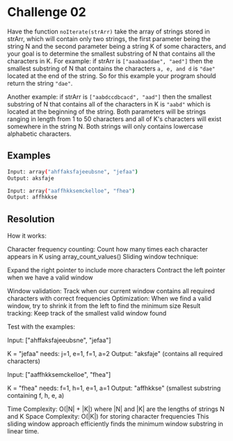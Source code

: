 # Challenge 02

Have the function `noIterate(strArr)` take the array of strings stored in strArr,
which will contain only two strings, the first parameter being the string N and the second parameter 
being a string K of some characters, and your goal is to determine the smallest substring of N that contains
all the characters in K. For example: if strArr is `["aaabaaddae", "aed"]` then the smallest substring 
of N that contains the characters `a, e, and d` is `"dae"` located at the end of the string.
So for this example your program should return the string `"dae"`.

Another example: if strArr is `["aabdccdbcacd", "aad"]` then the smallest substring of N that contains 
all of the characters in K is `"aabd"` which is located at the beginning of the string. 
Both parameters will be strings ranging in length from 1 to 50 characters and all of K's characters will 
exist somewhere in the string N. Both strings will only contains lowercase alphabetic characters.

## Examples

```bash
Input: array("ahffaksfajeeubsne", "jefaa")
Output: aksfaje

Input: array("aaffhkksemckelloe", "fhea")
Output: affhkkse
```

## Resolution

How it works:

Character frequency counting: Count how many times each character appears in K using array_count_values()
Sliding window technique:

Expand the right pointer to include more characters
Contract the left pointer when we have a valid window


Window validation: Track when our current window contains all required characters with correct frequencies
Optimization: When we find a valid window, try to shrink it from the left to find the minimum size
Result tracking: Keep track of the smallest valid window found

Test with the examples:

Input: ["ahffaksfajeeubsne", "jefaa"]

K = "jefaa" needs: j=1, e=1, f=1, a=2
Output: "aksfaje" (contains all required characters)


Input: ["aaffhkksemckelloe", "fhea"]

K = "fhea" needs: f=1, h=1, e=1, a=1
Output: "affhkkse" (smallest substring containing f, h, e, a)



Time Complexity: O(|N| + |K|) where |N| and |K| are the lengths of strings N and K
Space Complexity: O(|K|) for storing character frequencies
This sliding window approach efficiently finds the minimum window substring in linear time.